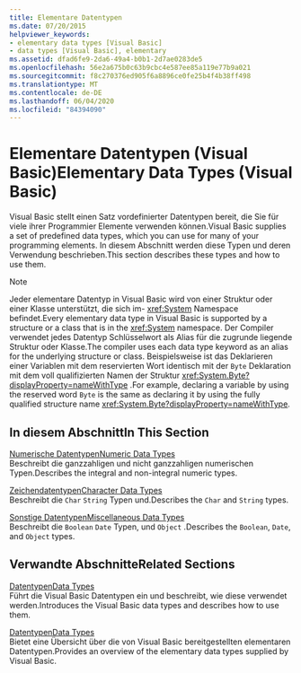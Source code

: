 ```yaml
---
title: Elementare Datentypen
ms.date: 07/20/2015
helpviewer_keywords:
- elementary data types [Visual Basic]
- data types [Visual Basic], elementary
ms.assetid: dfad6fe9-2da6-49a4-b0b1-2d7ae0283de5
ms.openlocfilehash: 56e2a675b0c63b9cbc4e587ee85a119e77b9a021
ms.sourcegitcommit: f8c270376ed905f6a8896ce0fe25b4f4b38ff498
ms.translationtype: MT
ms.contentlocale: de-DE
ms.lasthandoff: 06/04/2020
ms.locfileid: "84394090"
---
```

# <a name="elementary-data-types-visual-basic"></a><span data-ttu-id="3e646-102">Elementare Datentypen (Visual Basic)</span><span class="sxs-lookup"><span data-stu-id="3e646-102">Elementary Data Types (Visual Basic)</span></span>
<span data-ttu-id="3e646-103">Visual Basic stellt einen Satz vordefinierter Datentypen bereit, die Sie für viele ihrer Programmier Elemente verwenden können.</span><span class="sxs-lookup"><span data-stu-id="3e646-103">Visual Basic supplies a set of predefined data types, which you can use for many of your programming elements.</span></span> <span data-ttu-id="3e646-104">In diesem Abschnitt werden diese Typen und deren Verwendung beschrieben.</span><span class="sxs-lookup"><span data-stu-id="3e646-104">This section describes these types and how to use them.</span></span>  
  
> [!NOTE]
> <span data-ttu-id="3e646-105">Jeder elementare Datentyp in Visual Basic wird von einer Struktur oder einer Klasse unterstützt, die sich im- <xref:System> Namespace befindet.</span><span class="sxs-lookup"><span data-stu-id="3e646-105">Every elementary data type in Visual Basic is supported by a structure or a class that is in the <xref:System> namespace.</span></span> <span data-ttu-id="3e646-106">Der Compiler verwendet jedes Datentyp Schlüsselwort als Alias für die zugrunde liegende Struktur oder Klasse.</span><span class="sxs-lookup"><span data-stu-id="3e646-106">The compiler uses each data type keyword as an alias for the underlying structure or class.</span></span> <span data-ttu-id="3e646-107">Beispielsweise ist das Deklarieren einer Variablen mit dem reservierten Wort identisch mit der `Byte` Deklaration mit dem voll qualifizierten Namen der Struktur <xref:System.Byte?displayProperty=nameWithType> .</span><span class="sxs-lookup"><span data-stu-id="3e646-107">For example, declaring a variable by using the reserved word `Byte` is the same as declaring it by using the fully qualified structure name <xref:System.Byte?displayProperty=nameWithType>.</span></span>  
  
## <a name="in-this-section"></a><span data-ttu-id="3e646-108">In diesem Abschnitt</span><span class="sxs-lookup"><span data-stu-id="3e646-108">In This Section</span></span>  
 [<span data-ttu-id="3e646-109">Numerische Datentypen</span><span class="sxs-lookup"><span data-stu-id="3e646-109">Numeric Data Types</span></span>](numeric-data-types.md)  
 <span data-ttu-id="3e646-110">Beschreibt die ganzzahligen und nicht ganzzahligen numerischen Typen.</span><span class="sxs-lookup"><span data-stu-id="3e646-110">Describes the integral and non-integral numeric types.</span></span>  
  
 [<span data-ttu-id="3e646-111">Zeichendatentypen</span><span class="sxs-lookup"><span data-stu-id="3e646-111">Character Data Types</span></span>](character-data-types.md)  
 <span data-ttu-id="3e646-112">Beschreibt die `Char` `String` Typen und.</span><span class="sxs-lookup"><span data-stu-id="3e646-112">Describes the `Char` and `String` types.</span></span>  
  
 [<span data-ttu-id="3e646-113">Sonstige Datentypen</span><span class="sxs-lookup"><span data-stu-id="3e646-113">Miscellaneous Data Types</span></span>](miscellaneous-data-types.md)  
 <span data-ttu-id="3e646-114">Beschreibt die `Boolean` `Date` Typen, und `Object` .</span><span class="sxs-lookup"><span data-stu-id="3e646-114">Describes the `Boolean`, `Date`, and `Object` types.</span></span>  
  
## <a name="related-sections"></a><span data-ttu-id="3e646-115">Verwandte Abschnitte</span><span class="sxs-lookup"><span data-stu-id="3e646-115">Related Sections</span></span>  
 [<span data-ttu-id="3e646-116">Datentypen</span><span class="sxs-lookup"><span data-stu-id="3e646-116">Data Types</span></span>](index.md)  
 <span data-ttu-id="3e646-117">Führt die Visual Basic Datentypen ein und beschreibt, wie diese verwendet werden.</span><span class="sxs-lookup"><span data-stu-id="3e646-117">Introduces the Visual Basic data types and describes how to use them.</span></span>  
  
 [<span data-ttu-id="3e646-118">Datentypen</span><span class="sxs-lookup"><span data-stu-id="3e646-118">Data Types</span></span>](../../../language-reference/data-types/index.md)  
 <span data-ttu-id="3e646-119">Bietet eine Übersicht über die von Visual Basic bereitgestellten elementaren Datentypen.</span><span class="sxs-lookup"><span data-stu-id="3e646-119">Provides an overview of the elementary data types supplied by Visual Basic.</span></span>
